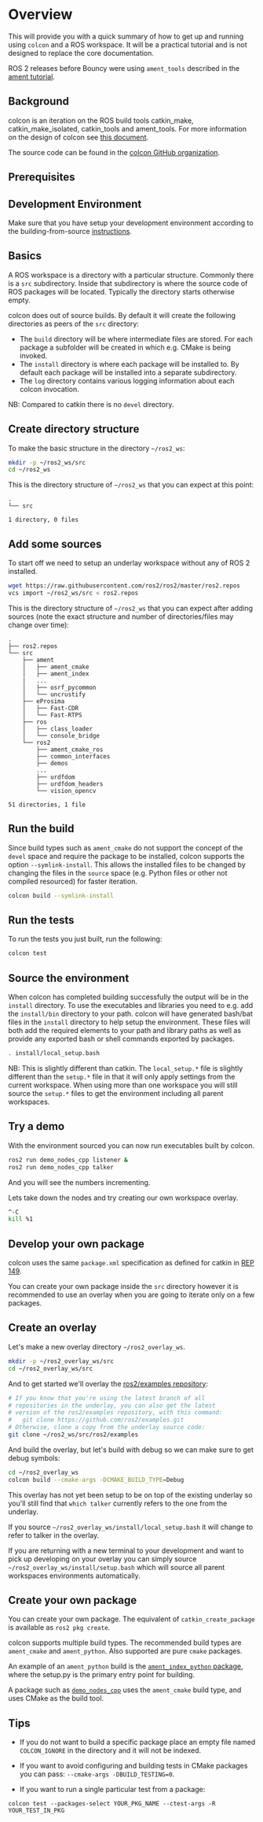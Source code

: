 # Overview

This will provide you with a quick summary of how to get up and running using `colcon` and a ROS workspace.
It will be a practical tutorial and is not designed to replace the core documentation.

ROS 2 releases before Bouncy were using `ament_tools` described in the [ament tutorial](Ament-Tutorial.md).

## Background

colcon is an iteration on the ROS build tools catkin_make, catkin_make_isolated, catkin_tools and ament_tools.
For more information on the design of colcon see [this document](http://design.ros2.org/articles/build_tool.html).

The source code can be found in the [colcon GitHub organization](https://github.com/colcon).

## Prerequisites

## Development Environment

Make sure that you have setup your development environment according to the building-from-source [instructions](Installation.md).

## Basics

A ROS workspace is a directory with a particular structure.
Commonly there is a `src` subdirectory.
Inside that subdirectory is where the source code of ROS packages will be located.
Typically the directory starts otherwise empty.

colcon does out of source builds.
By default it will create the following directories as peers of the `src` directory:

- The `build` directory will be where intermediate files are stored.
For each package a subfolder will be created in which e.g. CMake is being invoked.
- The `install` directory is where each package will be installed to.
By default each package will be installed into a separate subdirectory.
- The `log` directory contains various logging information about each colcon invocation.

NB: Compared to catkin there is no `devel` directory.

## Create directory structure

To make the basic structure in the directory `~/ros2_ws`:

```bash
mkdir -p ~/ros2_ws/src
cd ~/ros2_ws
```

This is the directory structure of `~/ros2_ws` that you can expect at this point:

```
.
└── src

1 directory, 0 files
```

## Add some sources

To start off we need to setup an underlay workspace without any of ROS 2 installed.

```bash
wget https://raw.githubusercontent.com/ros2/ros2/master/ros2.repos
vcs import ~/ros2_ws/src < ros2.repos
```

This is the directory structure of `~/ros2_ws` that you can expect after adding sources (note the exact structure and number of directories/files may change over time):

```
.
├── ros2.repos
└── src
    ├── ament
    │   ├── ament_cmake
    │   ├── ament_index
    |   ...
    │   ├── osrf_pycommon
    │   └── uncrustify
    ├── eProsima
    │   ├── Fast-CDR
    │   └── Fast-RTPS
    ├── ros
    │   ├── class_loader
    │   └── console_bridge
    └── ros2
        ├── ament_cmake_ros
        ├── common_interfaces
        ├── demos
        ...
        ├── urdfdom
        ├── urdfdom_headers
        └── vision_opencv

51 directories, 1 file
```

## Run the build

Since build types such as `ament_cmake` do not support the concept of the `devel` space and require the package to be installed, colcon supports the option `--symlink-install`.
This allows the installed files to be changed by changing the files in the `source` space (e.g. Python files or other not compiled resourced) for faster iteration.

```bash
colcon build --symlink-install
```

## Run the tests

To run the tests you just built, run the following:

```bash
colcon test
```

## Source the environment

When colcon has completed building successfully the output will be in the `install` directory.
To use the executables and libraries you need to e.g. add the `install/bin` directory to your path.
colcon will have generated bash/bat files in the `install` directory to help setup the environment.
These files will both add the required elements to your path and library paths as well as provide any exported bash or shell commands exported by packages.

```bash
. install/local_setup.bash
```

NB: This is slightly different than catkin.
The `local_setup.*` file is slightly different than the `setup.*` file in that it will only apply settings from the current workspace.
When using more than one workspace you will still source the `setup.*` files to get the environment including all parent workspaces.

## Try a demo

With the environment sourced you can now run executables built by colcon.

```bash
ros2 run demo_nodes_cpp listener &
ros2 run demo_nodes_cpp talker
```

And you will see the numbers incrementing.

Lets take down the nodes and try creating our own workspace overlay.

```bash
^-C
kill %1
```

## Develop your own package

colcon uses the same `package.xml` specification as defined for catkin in [REP 149](http://www.ros.org/reps/rep-0149.html).

You can create your own package inside the `src` directory however it is recommended to use an overlay when you are going to iterate only on a few packages.

## Create an overlay

Let's make a new overlay directory `~/ros2_overlay_ws`.

```bash
mkdir -p ~/ros2_overlay_ws/src
cd ~/ros2_overlay_ws/src
```

And to get started we'll overlay the [ros2/examples repository](https://github.com/ros2/examples):

```bash
# If you know that you're using the latest branch of all
# repositories in the underlay, you can also get the latest
# version of the ros2/examples repository, with this command:
#   git clone https://github.com/ros2/examples.git
# Otherwise, clone a copy from the underlay source code:
git clone ~/ros2_ws/src/ros2/examples
```

And build the overlay, but let's build with debug so we can make sure to get debug symbols:

```bash
cd ~/ros2_overlay_ws
colcon build --cmake-args -DCMAKE_BUILD_TYPE=Debug
```

This overlay has not yet been setup to be on top of the existing underlay so you'll still find that `which talker` currently refers to the one from the underlay.

If you source `~/ros2_overlay_ws/install/local_setup.bash` it will change to refer to talker in the overlay.

If you are returning with a new terminal to your development and want to pick up developing on your overlay you can simply source `~/ros2_overlay_ws/install/setup.bash` which will source all parent workspaces environments automatically.

## Create your own package

You can create your own package.
The equivalent of `catkin_create_package` is available as `ros2 pkg create`.

colcon supports multiple build types.
The recommended build types are `ament_cmake` and `ament_python`.
Also supported are pure `cmake` packages.

An example of an `ament_python` build is the [`ament_index_python` package](https://github.com/ament/ament_index/tree/master/ament_index_python), where the setup.py is the primary entry point for building.

A package such as [`demo_nodes_cpp`](https://github.com/ros2/demos/tree/master/demo_nodes_cpp) uses the `ament_cmake` build type, and uses CMake as the build tool.

## Tips

- If you do not want to build a specific package place an empty file named `COLCON_IGNORE` in the directory and it will not be indexed.

- If you want to avoid configuring and building tests in CMake packages you can pass: `--cmake-args -DBUILD_TESTING=0`.

- If you want to run a single particular test from a package:
```
colcon test --packages-select YOUR_PKG_NAME --ctest-args -R YOUR_TEST_IN_PKG
```